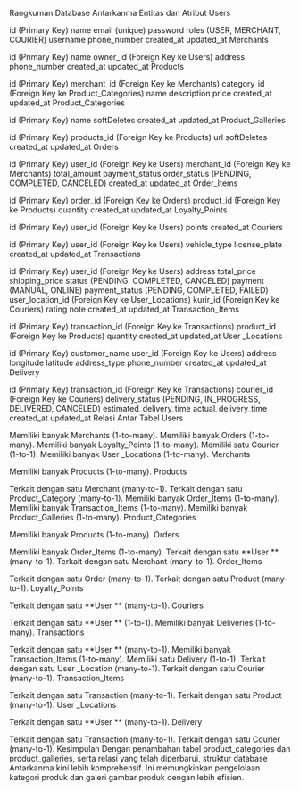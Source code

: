 Rangkuman Database Antarkanma
Entitas dan Atribut
Users

id (Primary Key)
name
email (unique)
password
roles (USER, MERCHANT, COURIER)
username
phone_number
created_at
updated_at
Merchants

id (Primary Key)
name
owner_id (Foreign Key ke Users)
address
phone_number
created_at
updated_at
Products

id (Primary Key)
merchant_id (Foreign Key ke Merchants)
category_id (Foreign Key ke Product_Categories)
name
description
price
created_at
updated_at
Product_Categories

id (Primary Key)
name
softDeletes
created_at
updated_at
Product_Galleries

id (Primary Key)
products_id (Foreign Key ke Products)
url
softDeletes
created_at
updated_at
Orders

id (Primary Key)
user_id (Foreign Key ke Users)
merchant_id (Foreign Key ke Merchants)
total_amount
payment_status
order_status (PENDING, COMPLETED, CANCELED)
created_at
updated_at
Order_Items

id (Primary Key)
order_id (Foreign Key ke Orders)
product_id (Foreign Key ke Products)
quantity
created_at
updated_at
Loyalty_Points

id (Primary Key)
user_id (Foreign Key ke Users)
points
created_at
Couriers

id (Primary Key)
user_id (Foreign Key ke Users)
vehicle_type
license_plate
created_at
updated_at
Transactions

id (Primary Key)
user_id (Foreign Key ke Users)
address
total_price
shipping_price
status (PENDING, COMPLETED, CANCELED)
payment (MANUAL, ONLINE)
payment_status (PENDING, COMPLETED, FAILED)
user_location_id (Foreign Key ke User_Locations)
kurir_id (Foreign Key ke Couriers)
rating
note
created_at
updated_at
Transaction_Items

id (Primary Key)
transaction_id (Foreign Key ke Transactions)
product_id (Foreign Key ke Products)
quantity
created_at
updated_at
User _Locations

id (Primary Key)
customer_name
user_id (Foreign Key ke Users)
address
longitude
latitude
address_type
phone_number
created_at
updated_at
Delivery

id (Primary Key)
transaction_id (Foreign Key ke Transactions)
courier_id (Foreign Key ke Couriers)
delivery_status (PENDING, IN_PROGRESS, DELIVERED, CANCELED)
estimated_delivery_time
actual_delivery_time
created_at
updated_at
Relasi Antar Tabel
Users

Memiliki banyak Merchants (1-to-many).
Memiliki banyak Orders (1-to-many).
Memiliki banyak Loyalty_Points (1-to-many).
Memiliki satu Courier (1-to-1).
Memiliki banyak User _Locations (1-to-many).
Merchants

Memiliki banyak Products (1-to-many).
Products

Terkait dengan satu Merchant (many-to-1).
Terkait dengan satu Product_Category (many-to-1).
Memiliki banyak Order_Items (1-to-many).
Memiliki banyak Transaction_Items (1-to-many).
Memiliki banyak Product_Galleries (1-to-many).
Product_Categories

Memiliki banyak Products (1-to-many).
Orders

Memiliki banyak Order_Items (1-to-many).
Terkait dengan satu **User ** (many-to-1).
Terkait dengan satu Merchant (many-to-1).
Order_Items

Terkait dengan satu Order (many-to-1).
Terkait dengan satu Product (many-to-1).
Loyalty_Points

Terkait dengan satu **User ** (many-to-1).
Couriers

Terkait dengan satu **User ** (1-to-1).
Memiliki banyak Deliveries (1-to-many).
Transactions

Terkait dengan satu **User ** (many-to-1).
Memiliki banyak Transaction_Items (1-to-many).
Memiliki satu Delivery (1-to-1).
Terkait dengan satu User _Location (many-to-1).
Terkait dengan satu Courier (many-to-1).
Transaction_Items

Terkait dengan satu Transaction (many-to-1).
Terkait dengan satu Product (many-to-1).
User _Locations

Terkait dengan satu **User ** (many-to-1).
Delivery

Terkait dengan satu Transaction (many-to-1).
Terkait dengan satu Courier (many-to-1).
Kesimpulan
Dengan penambahan tabel product_categories dan product_galleries, serta relasi yang telah diperbarui, struktur database Antarkanma kini lebih komprehensif. Ini memungkinkan pengelolaan kategori produk dan galeri gambar produk dengan lebih efisien.
